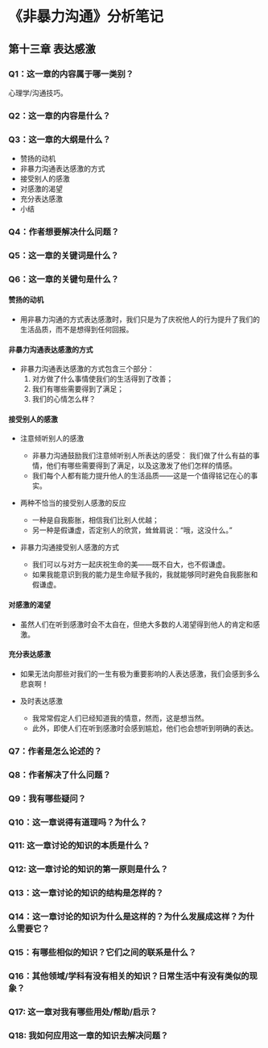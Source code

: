 # 《非暴力沟通》分析笔记

## 第十三章 表达感激

### Q1：这一章的内容属于哪一类别？

心理学/沟通技巧。

### Q2：这一章的内容是什么？

### Q3：这一章的大纲是什么？

- 赞扬的动机
- 非暴力沟通表达感激的方式
- 接受别人的感激
- 对感激的渴望
- 充分表达感激
- 小结

### Q4：作者想要解决什么问题？

### Q5：这一章的关键词是什么？

### Q6：这一章的关键句是什么？

#### 赞扬的动机

- 用非暴力沟通的方式表达感激时，我们只是为了庆祝他人的行为提升了我们的生活品质，而不是想得到任何回报。

#### 非暴力沟通表达感激的方式

- 非暴力沟通表达感激的方式包含三个部分：
  1. 对方做了什么事情使我们的生活得到了改善；
  2. 我们有哪些需要得到了满足；
  3. 我们的心情怎么样？

#### 接受别人的感激

- 注意倾听别人的感激
  - 非暴力沟通鼓励我们注意倾听别人所表达的感受：
    我们做了什么有益的事情，他们有哪些需要得到了满足，以及这激发了他们怎样的情感。
  - 我们每个人都有能力提升他人的生活品质——这是一个值得铭记在心的事实。

- 两种不恰当的接受别人感激的反应
  - 一种是自我膨胀，相信我们比别人优越；
  - 另一种是假谦虚，否定别人的欣赏，耸耸肩说：“哦，这没什么。”

- 非暴力沟通接受别人感激的方式
  - 我们可以与对方一起庆祝生命的美——既不自大，也不假谦虚。
  - 如果我能意识到我的能力是生命赋予我的，我就能够同时避免自我膨胀和假谦虚。

#### 对感激的渴望

- 虽然人们在听到感激时会不太自在，但绝大多数的人渴望得到他人的肯定和感激。

#### 充分表达感激

- 如果无法向那些对我们的一生有极为重要影响的人表达感激，我们会感到多么悲哀啊！

- 及时表达感激
  - 我常常假定人们已经知道我的情意，然而，这是想当然。
  - 此外，即使人们在听到感激时会感到尴尬，他们也会想听到明确的表达。

### Q7：作者是怎么论述的？

### Q8：作者解决了什么问题？

### Q9：我有哪些疑问？

### Q10：这一章说得有道理吗？为什么？

### Q11: 这一章讨论的知识的本质是什么？

### Q12: 这一章讨论的知识的第一原则是什么？

### Q13：这一章讨论的知识的结构是怎样的？

### Q14：这一章讨论的知识为什么是这样的？为什么发展成这样？为什么需要它？

### Q15：有哪些相似的知识？它们之间的联系是什么？

### Q16：其他领域/学科有没有相关的知识？日常生活中有没有类似的现象？

### Q17: 这一章对我有哪些用处/帮助/启示？

### Q18: 我如何应用这一章的知识去解决问题？
